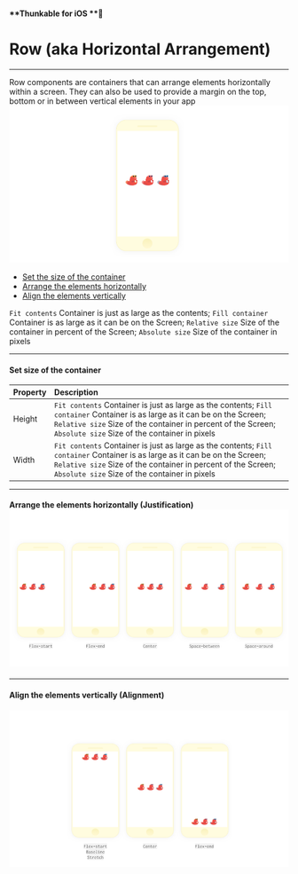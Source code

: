 #### **Thunkable for iOS **

# Row \(aka Horizontal Arrangement\)

---

Row components are containers that can arrange elements horizontally within a screen. They can also be used to provide a margin on the top, bottom or in between vertical elements in your app![](/assets/row-ios-1.png)

* [Set the size of the container](#set-size-of-the-container)
* [Arrange the elements horizontally](#arrange-the-elements-horizontally-justification-)
* [Align the elements vertically](#align-the-elements-vertically-alignment)

`Fit contents` Container is just as large as the contents; `Fill container` Container is as large as it can be on the Screen; `Relative size` Size of the container in percent of the Screen; `Absolute size` Size of the container in pixels



---

#### Set size of the container

| Property | Description |
| :--- | :--- |
| Height | `Fit contents` Container is just as large as the contents; `Fill container` Container is as large as it can be on the Screen; `Relative size` Size of the container in percent of the Screen; `Absolute size` Size of the container in pixels |
| Width | `Fit contents` Container is just as large as the contents; `Fill container` Container is as large as it can be on the Screen; `Relative size` Size of the container in percent of the Screen; `Absolute size` Size of the container in pixels |

---

#### Arrange the elements horizontally \(Justification\)![](/assets/row-ios-2.png)

---

#### Align the elements vertically \(Alignment\)

![](/assets/row-ios-3.png)



